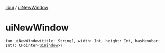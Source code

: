 [libui](README.md) / [uiNewWindow](ui-new-window.md)

# uiNewWindow

`fun uiNewWindow(title: String?, width: Int, height: Int, hasMenubar: Int): CPointer<`[`uiWindow`](ui-window.md)`>?`
